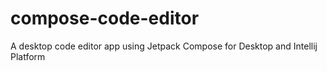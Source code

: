 # compose-code-editor
A desktop code editor app using Jetpack Compose for Desktop and Intellij Platform
